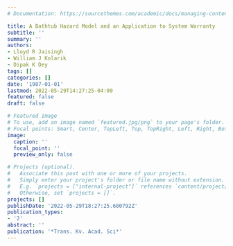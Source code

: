```yaml
---
# Documentation: https://sourcethemes.com/academic/docs/managing-content/

title: A Bathtub Hazard Model and an Application to System Warranty
subtitle: ''
summary: ''
authors:
- Lloyd R Jaisingh
- William J Kolarik
- Dipak K Dey
tags: []
categories: []
date: '1987-01-01'
lastmod: 2022-05-29T14:27:25-04:00
featured: false
draft: false

# Featured image
# To use, add an image named `featured.jpg/png` to your page's folder.
# Focal points: Smart, Center, TopLeft, Top, TopRight, Left, Right, BottomLeft, Bottom, BottomRight.
image:
  caption: ''
  focal_point: ''
  preview_only: false

# Projects (optional).
#   Associate this post with one or more of your projects.
#   Simply enter your project's folder or file name without extension.
#   E.g. `projects = ["internal-project"]` references `content/project/deep-learning/index.md`.
#   Otherwise, set `projects = []`.
projects: []
publishDate: '2022-05-29T18:27:25.600792Z'
publication_types:
- '2'
abstract: ''
publication: '*Trans. Kv. Acad. Sci*'
---
```

